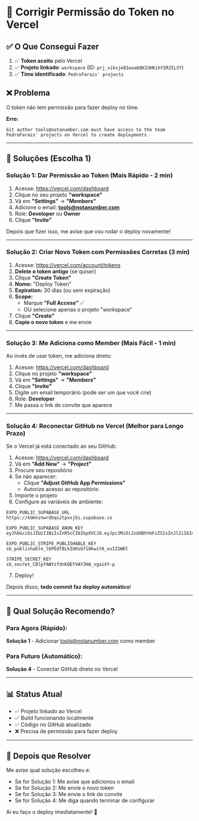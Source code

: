 # 🔧 Corrigir Permissão do Token no Vercel

## ✅ O Que Consegui Fazer

1. ✅ **Token aceito** pelo Vercel
2. ✅ **Projeto linkado**: `workspace` (ID: `prj_vikxje81woabQKIUHKihYSR2ILSY`)
3. ✅ **Time identificado**: `PedroFarais' projects`

## ❌ Problema

O token não tem permissão para fazer deploy no time. 

**Erro:**
```
Git author tools@notanumber.com must have access to the team 
PedroFarais' projects on Vercel to create deployments.
```

---

## 🔧 Soluções (Escolha 1)

### Solução 1: Dar Permissão ao Token (Mais Rápido - 2 min)

1. Acesse: https://vercel.com/dashboard
2. Clique no seu projeto **"workspace"**
3. Vá em **"Settings"** → **"Members"**
4. Adicione o email: **tools@notanumber.com**
5. Role: **Developer** ou **Owner**
6. Clique **"Invite"**

Depois que fizer isso, me avise que vou rodar o deploy novamente!

---

### Solução 2: Criar Novo Token com Permissões Corretas (3 min)

1. Acesse: https://vercel.com/account/tokens
2. **Delete o token antigo** (se quiser)
3. Clique **"Create Token"**
4. **Nome:** "Deploy Token"
5. **Expiration:** 30 dias (ou sem expiração)
6. **Scope:** 
   - Marque **"Full Access"** ✅
   - OU selecione apenas o projeto "workspace"
7. Clique **"Create"**
8. **Copie o novo token** e me envie

---

### Solução 3: Me Adiciona como Member (Mais Fácil - 1 min)

Ao invés de usar token, me adiciona direto:

1. Acesse: https://vercel.com/dashboard
2. Clique no projeto **"workspace"**
3. Vá em **"Settings"** → **"Members"**
4. Clique **"Invite"**
5. Digite um email temporário (pode ser um que você crie)
6. Role: **Developer**
7. Me passa o link de convite que aparece

---

### Solução 4: Reconectar GitHub no Vercel (Melhor para Longo Prazo)

Se o Vercel já está conectado ao seu GitHub:

1. Acesse: https://vercel.com/dashboard
2. Vá em **"Add New"** → **"Project"**
3. Procure seu repositório
4. Se não aparecer:
   - Clique **"Adjust GitHub App Permissions"**
   - Autorize acesso ao repositório
5. Importe o projeto
6. Configure as variáveis de ambiente:

```
EXPO_PUBLIC_SUPABASE_URL
https://kdmnznwrdbqsztpxxjbi.supabase.co

EXPO_PUBLIC_SUPABASE_ANON_KEY
eyJhbGciOiJIUzI1NiIsInR5cCI6IkpXVCJ9.eyJpc3MiOiJzdXBhYmFzZSIsInJlZiI6ImtkbW56bndyZGJxc3p0cHh4amJpIiwicm9sZSI6ImFub24iLCJpYXQiOjE3NjAyMDU2MjcsImV4cCI6MjA3NTc4MTYyN30.Ezt6fY6QOZK41mlTvFuFis2fE0StazDCf9a6TT4sU5Q

EXPO_PUBLIC_STRIPE_PUBLISHABLE_KEY
sb_publishable_l6PEdT8LkIU6sb7i0kwiYA_ovIZSWDl

STRIPE_SECRET_KEY
sb_secret_CBlpfAWYzfdnKQEYVAY3HA_vgaiXY-p
```

7. Deploy!

Depois disso, **todo commit faz deploy automático**!

---

## 🎯 Qual Solução Recomendo?

### Para Agora (Rápido):
**Solução 1** - Adicionar tools@notanumber.com como member

### Para Futuro (Automático):
**Solução 4** - Conectar GitHub direto no Vercel

---

## 📊 Status Atual

- ✅ Projeto linkado ao Vercel
- ✅ Build funcionando localmente
- ✅ Código no GitHub atualizado
- ❌ Precisa de permissão para fazer deploy

---

## 🚀 Depois que Resolver

Me avise qual solução escolheu e:

- Se for Solução 1: Me avise que adicionou o email
- Se for Solução 2: Me envie o novo token
- Se for Solução 3: Me envie o link de convite
- Se for Solução 4: Me diga quando terminar de configurar

Aí eu faço o deploy imediatamente! 🎯
